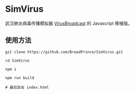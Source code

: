 # SimVirus

武汉肺炎病毒传播模拟器 [VirusBroadcast](https://github.com/KikiLetGo/VirusBroadcast) 的 Javascript 移植版。

## 使用方法

```shell
git clone https://github.com/BreadPrince/SimVirus.git

cd SimVirus

npm i

npm run build

# 最后双击 index.html
```
